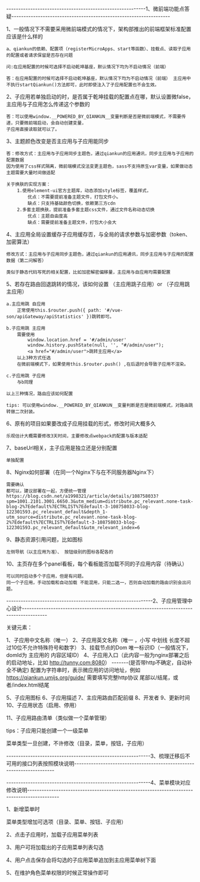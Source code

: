 
----------------------------------------------------------1、微前端功能点答疑------------------------------------------------------------------

1、一般情况下不需要采用微前端模式的情况下，架构部推出的前端框架标准配置应该是什么样的

    a、qiankun的依赖、配置项（registerMicroApps、start等函数）、挂载点、读取子应用的配置或者请求保留是否存在问题

    问:在应用配置的时候可选择不启动乾坤基座，默认情况下均为不启动情况（前端）

    答：在应用配置的时候可选择不启动乾坤基座，默认情况下均为不启动情况（前端） 主应用中 不执行startQiankun()方法即可，此时即使注入了子应用配置也不会生效。

2、子应用若单独启动的时，是否属于乾坤挂载的配置点在哪，默认设置微false，主应用与子应用怎么传递这个参数的

    答：可以使用window.__POWERED_BY_QIANKUN__变量判断是否是微前端模式，不需要传递，只要微前端启动，会自动创建变量，
    子应用直接读取就可以了。

3、主题颜色改变是否主应用与子应用能同步

    答：修改方式：主应用与子应用同步主题色，通过qiankun的应用通讯，同步主应用与子应用的配置数据
    因为使用了css样式隔离，微前端模式没法变更主题色，sass不支持原生var变量，如果做动态主题需要大量时间做适配

    关于换肤的实现方案：
        1.使用element-ui官方主题库，动态添加style标签，覆盖样式，
            优点：不需要提前准备主题文件，打包文件小。
            缺点：只支持基础颜色切换，依赖第三方cdn
        2.多套主题换肤，提前准备多套主题css文件，通过文件名称动态切换
            优点：主题自由度高
            缺点：需要提前准备主题文件，打包大小会大

4、主应用全局设置缓存子应用缓存否，与全局的请求参数与加密参数（token、加密算法）

    修改方式：主应用与子应用同步主题色，通过qiankun的应用通讯，同步主应用与子应用的配置数据（第二问解答）
      
    类似于静态代码写死的相关配置，比如加密解密偏移量，主应用与自应用均需要配置

5、若存在路由回退跳转的情况，该如何设置 （主应用跳子应用）or （子应用跳主应用）

    a.主应用跳 自应用
        正常使用this.$router.push({ path: '#/vue-son/apiGateway/apiStatistics' })跳转即可。

    b.子应用跳 主应用
        需要使用
            window.location.href = '#/admin/user'
            window.history.pushState(null, '', "#/admin/user");
            <a href="#/admin/user">跳转主应用</a>
        以上3种方式任选
        在微前端模式下，如果使用this.$router.push() ,在后退时会导致子应用不渲染。

    c.子应用跳 子应用
        与b同理

    以上三种情况，路由应该如何配置

    tips: 可以使用window.__POWERED_BY_QIANKUN__变量判断是否是微前端模式，对路由跳转做二次封装。

6、原有的项目如果要改成子应用挂载的形式，修改时间大概多久

    乐观估计大概需要修改3天时间，主要修改点webpack的配置与版本适配

7、baseUrl相关，主子应用是独立还是分别配置

    单独配置

8、Nginx如何部署（在同一个Nginx下与在不同服务器Nginx下）

    需要确认
    都可以，建议部署在一起，方便统一管理
    https://blog.csdn.net/a1998321/article/details/108758033?spm=1001.2101.3001.6650.3&utm_medium=distribute.pc_relevant.none-task-blog-2%7Edefault%7ECTRLIST%7Edefault-3-108758033-blog-122301593.pc_relevant_default&depth_1-utm_source=distribute.pc_relevant.none-task-blog-2%7Edefault%7ECTRLIST%7Edefault-3-108758033-blog-122301593.pc_relevant_default&utm_relevant_index=6

9、静态资源引用问题，比如图标

    左侧导航（以主应用为准）、 按钮级别的图标各配各的

10、主页存在多个panel看板，每个看板能否加载不同的子应用内容（待确认）

    可以同时启动多个子应用，但是有问题。
    同一个子应用，手动加载和自动加载 不能混用，只能二选一，否则自动加载的路由识别会出问题。

-------------------------------------------------------------2、子应用管理中心设计----------------------------------------------------------------------------------------

关键元素：

1、子应用中文名称（唯一）
2、子应用英文名称（唯一 ，小写 中划线 长度不超过10位不允许特殊符号和数字）
3、挂载节点的Dom 唯一标识ID（一般情况下，domId为 主应用的 内容区域ID）
4、子应用入口（此内容一般为nginx部署之后的启动地址，比如 <http://tunny.com:8080>）  -------(是否带http不确定，自动补全不确定)
    配置为字符串时，表示微应用的访问地址，例如 <https://qiankun.umijs.org/guide/>
    需要填写完整http协议
    尾部以/结尾，或者/index.html结尾

5、子应用图标
6、子应用描述
7、主应用路由匹配前缀
8、开发者
9、更新时间
10、子应用状态（启用、停用）

11、子应用路由清单（类似做一个菜单管理）

tips：子应用只能创建一个一级菜单

菜单类型一旦创建，不许修改（目录，菜单，按钮，子应用）

------------------------------------------------------------3、梳理迁移后不可用的接口列表按照模块说明----------------------------------------------------------------------

------------------------------------------------------------4、菜单模块对应修改说明-------------------------------------------------------------------------------------------

1、新增菜单时
  
   菜单类型增加可选项（目录、菜单、按钮、子应用）

2、点击子应用时，加载子应用菜单列表

3、用户可将加载出的子应用菜单列表勾选

4、用户点击保存会将勾选的子应用菜单追加到主应用菜单树下面

5、在维护角色菜单权限的时候正常操作即可
